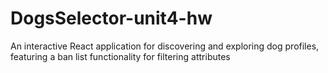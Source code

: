 # DogsSelector-unit4-hw
An interactive React application for discovering and exploring dog profiles, featuring a ban list functionality for filtering attributes
